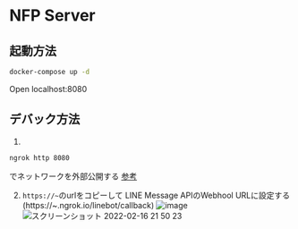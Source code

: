 # NFP Server

## 起動方法
```bash
docker-compose up -d
```
Open localhost:8080


## デバック方法
1.
```bash
ngrok http 8080
```
でネットワークを外部公開する
[参考](https://qiita.com/poccariswet/items/24fac246f8760abfb51e)

2. `https://~`のurlをコピーして LINE Message APIのWebhool URLに設定する 
(https://~.ngrok.io/linebot/callback)
![image](https://user-images.githubusercontent.com/53213591/154267908-91c388aa-d1c7-4c20-8675-794f5c07ba4e.png)
![スクリーンショット 2022-02-16 21 50 23](https://user-images.githubusercontent.com/53213591/154268113-271c7de3-efca-481f-9e8e-459c2d675ef8.png)
